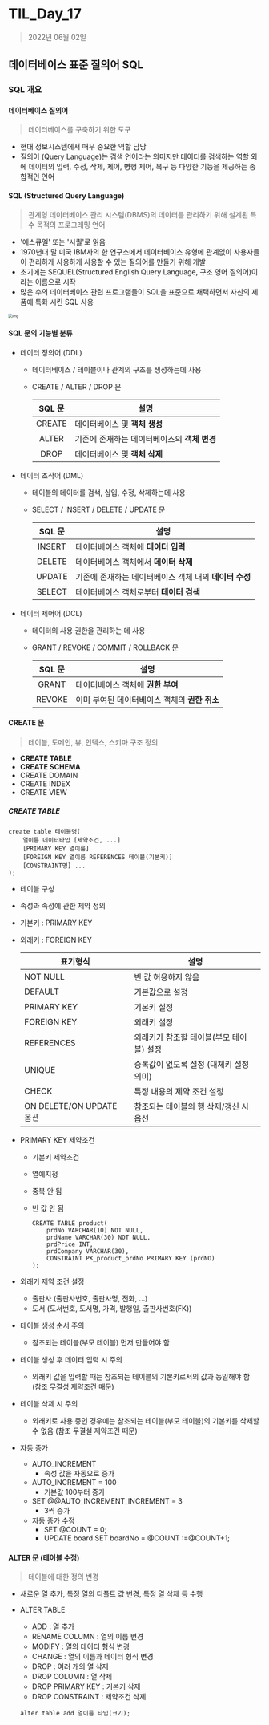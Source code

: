 # TIL_Day_17

> 2022년 06월 02일

## 데이터베이스 표준 질의어 SQL

### SQL 개요

#### 데이터베이스 질의어

> 데이터베이스를 구축하기 위한 도구

- 현대 정보시스템에서 매우 중요한 역할 담당
- 질의어 (Query Language)는 검색 언어라는 의미지만 데이터를 검색하는 역할 외에 데이터의 입력, 수정, 삭제, 제어, 병행 제어, 복구 등 다양한 기능을 제공하는 종합적인 언어

#### SQL (Structured Query Language)

> 관계형 데이터베이스 관리 시스템(DBMS)의 데이터를 관리하기 위해 설계된 특수 목적의 프로그래밍 언어

- '에스큐엘' 또는 '시퀄'로 읽음
- 1970년대 말 미국 IBM사의 한 연구소에서 데이터베이스 유형에 관계없이 사용자들이 편리하게 사용하게 사용할 수 있는 질의어를 만들기 위해 개발
- 초기에는 SEQUEL(Structured English Query Language, 구조 영어 질의어)이라는 이름으로 시작
- 많은 수의 데이터베이스 관련 프로그램들이 SQL을 표준으로 채택하면서 자신의 제품에 특화 시킨 SQL 사용

<img src="https://lh4.googleusercontent.com/rSvoap-5eTElL0hg6VYscLh6lDAuJ55pquXyXCwgBWjxcrHeMZHPHwEtW3H4OUk_u0zFECGw9AZ7wOFqj0S8lynvXBlql2s2yMLKADgIA3L19LSUzHqZuuQJ6GD0_8dupWTwk-E" alt="img" style="zoom:50%;" />

#### SQL 문의 기능별 분류

- 데이터 정의어 (DDL)

  - 데이터베이스 / 테이블이나 관계의 구조를 생성하는데 사용

  - CREATE / ALTER / DROP 문

    | SQL 문 | 설명                                         |
    | :----: | -------------------------------------------- |
    | CREATE | 데이터베이스 및 **객체 생성**                |
    | ALTER  | 기존에 존재하는 데이터베이스의 **객체 변경** |
    |  DROP  | 데이터베이스 및 **객체 삭제**                |

    

- 데이터 조작어 (DML)

  - 테이블의 데이터를 검색, 삽입, 수정, 삭제하는데 사용

  - SELECT / INSERT / DELETE / UPDATE 문

    | SQL 문 | 설명                                                   |
    | :----: | ------------------------------------------------------ |
    | INSERT | 데이터베이스 객체에 **데이터 입력**                    |
    | DELETE | 데이터베이스 객체에서 **데이터 삭제**                  |
    | UPDATE | 기존에 존재하는 데이터베이스 객체 내의 **데이터 수정** |
    | SELECT | 데이터베이스 객체로부터 **데이터 검색**                |

    

- 데이터 제어어 (DCL)

  - 데이터의 사용 권한을 관리하는 데 사용

  - GRANT / REVOKE / COMMIT / ROLLBACK 문

    | SQL 문 | 설명                                          |
    | :----: | --------------------------------------------- |
    | GRANT  | 데이터베이스 객체에 **권한 부여**             |
    | REVOKE | 이미 부여된 데이터베이스 객체의 **권한 취소** |

#### CREATE 문

> 테이블, 도메인, 뷰, 인덱스, 스키마 구조 정의

- **CREATE TABLE**
- **CREATE SCHEMA**
- CREATE DOMAIN
- CREATE INDEX
- CREATE VIEW

##### CREATE TABLE

```mysql
create table 테이블명(
	열이름 데이터타입 [제약조건, ...]
	[PRIMARY KEY 열이름]
	[FOREIGN KEY 열이름 REFERENCES 테이블(기본키)]
	[CONSTRAINT명] ...
);
```

- 테이블 구성

- 속성과 속성에 관한 제약 정의

- 기본키 : PRIMARY KEY

- 외래키 : FOREIGN KEY

  | 표기형식                 | 설명                                     |
  | ------------------------ | ---------------------------------------- |
  | NOT NULL                 | 빈 값 허용하지 않음                      |
  | DEFAULT                  | 기본값으로 설정                          |
  | PRIMARY KEY              | 기본키 설정                              |
  | FOREIGN KEY              | 외래키 설정                              |
  | REFERENCES               | 외래키가 참조할 테이블(부모 테이블) 설정 |
  | UNIQUE                   | 중복값이 없도록 설정 (대체키 설정 의미)  |
  | CHECK                    | 특정 내용의 제약 조건 설정               |
  | ON DELETE/ON UPDATE 옵션 | 참조되는 테이블의 행 삭제/갱신 시 옵션   |

- PRIMARY KEY 제약조건

  - 기본키 제약조건

  - 열에지정

  - 중복 안 됨

  - 빈 값 안 됨

    ```mysql
    CREATE TABLE product(
    	prdNo VARCHAR(10) NOT NULL,
    	prdName VARCHAR(30) NOT NULL,
    	prdPrice INT,
    	prdCompany VARCHAR(30),
    	CONSTRAINT PK_product_prdNo PRIMARY KEY (prdNO)
    );
    ```

- 외래키 제약 조건 설정

  - 출판사 (출판사번호, 출판사명, 전화, ...)
  - 도서 (도서번호, 도서명, 가격, 발행일, 출판사번호(FK))

- 테이블 생성 순서 주의

  - 참조되는 테이블(부모 테이블) 먼저 만들어야 함

- 테이블 생성 후 데이터 입력 시 주의

  - 외래키 값을 입력할 때는 참조되는 테이블의 기본키로서의 값과 동일해야 함 (참조 무결성 제약조건 때문)

- 테이블 삭제 시 주의

  - 외래키로 사용 중인 경우에는 참조되는 테이블(부모 테이블)의 기본키를 삭제할 수 없음 (참조 무결설 제약조건 때문)

- 자동 증가
  - AUTO_INCREMENT
    - 속성 값을 자동으로 증가
  - AUTO_INCREMENT = 100
    - 기본값 100부터 증가
  - SET @@AUTO_INCREMENT_INCREMENT = 3
    - 3씩 증가
  - 자동 증가 수정
    - SET @COUNT = 0;
    - UPDATE board SET boardNo = @COUNT :=@COUNT+1;

#### ALTER 문 (테이블 수정)

> 테이블에 대한 정의 변경

- 새로운 열 추가, 특정 열의 디폴트 값 변경, 특정 열 삭제 등 수행

- ALTER TABLE

  - ADD : 열 추가
  - RENAME COLUMN : 열의 이름 변경
  - MODIFY : 열의 데이터 형식 변경
  - CHANGE : 열의 이름과 데이터 형식 변경
  - DROP : 여러 개의 열 삭제
  - DROP COLUMN : 열 삭제
  - DROP PRIMARY KEY : 기본키 삭제
  - DROP CONSTRAINT : 제약조건 삭제

  ```mysql
  alter table add 열이름 타입(크기);
  ```

  